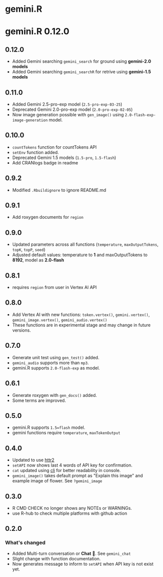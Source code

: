 # gemini.R

# gemini.R 0.12.0

## 0.12.0
- Added Gemini searching `gemini_search` for ground using **gemini-2.0 models**
- Added Gemini searching `gemini_searchR` for retrive using **gemini-1.5 models**

## 0.11.0
- Added Gemini 2.5-pro-exp model (`2.5-pro-exp-03-25`)
- Deprecated Gemini 2.0-pro-exp model (`2.0-pro-exp-02-05`)
- Now image generation possible with `gen_image()` using `2.0-flash-exp-image-generation` model.

## 0.10.0

- `countTokens` function for countTokens API
- `setEnv` function added.
- Deprecated Gemini 1.5 models (`1.5-pro`, `1.5-flash`)
- Add CRANlogs badge in readme

## 0.9.2

- Modified `.Rbuildignore` to ignore README.md

## 0.9.1

- Add roxygen documents for `region`

## 0.9.0

- Updated parameters across all functions (`temperature`, `maxOutputTokens`, `topK`, `topP`, `seed`)
- Adjusted default values: temperature to **1** and maxOutputTokens to **8192**, model as **2.0-flash**

## 0.8.1

- requires `region` from user in Vertex AI API

## 0.8.0

- Add Vertex AI with new functions: `token.vertex()`, `gemini.vertex()`, `gemini_image.vertex()`, `gemini_audio.vertex()`
- These functions are in experimental stage and may change in future versions.

## 0.7.0

- Generate unit test using `gen_test()` added.
- `gemini_audio` supports more than `mp3`.
- gemini.R supports `2.0-flash-exp` as model.

## 0.6.1

- Generate roxygen with `gen_docs()` added.
- Some terms are improved.

## 0.5.0

- gemini.R supports `1.5=flash` model.
- gemini functions require `temperature`, `maxTokenOutput`

## 0.4.0

- Updated to use [httr2](https://httr2.r-lib.org/)
- `setAPI` now shows last 4 words of API key for confirmation.
- `cat` updated using [cli](https://github.com/r-lib/cli) for better readability in console.
- `gemini_image()` takes default prompt as "Explain this image" and example image of flower. See `?gemini_image`

## 0.3.0

- R CMD CHECK no longer shows any NOTEs or WARNINGs.
- use R-hub to check multiple platforms with github action

## 0.2.0

### What's changed

- Added Multi-turn conversation or **Chat** 💬. See `gemini_chat`
- Slight change with function documentation.
- Now generates message to inform to `setAPI` when API key is not exist yet.

